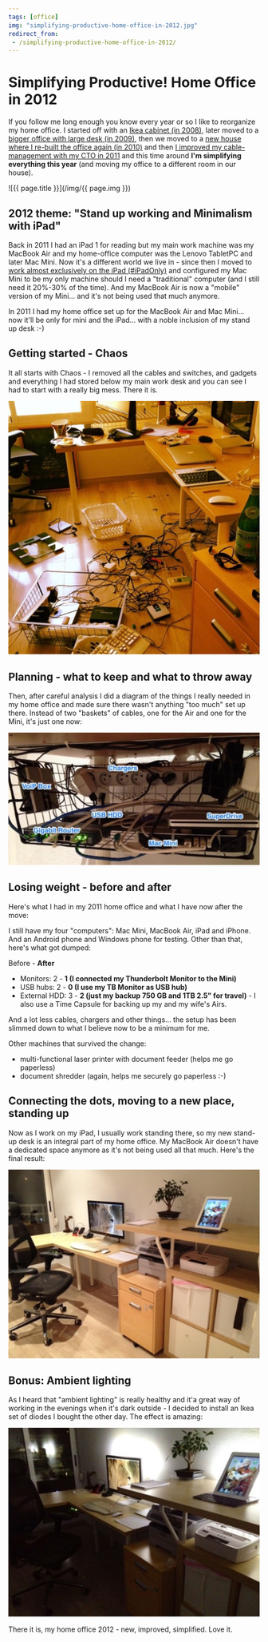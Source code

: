 ```yaml
---
tags: [office]
img: "simplifying-productive-home-office-in-2012.jpg"
redirect_from:
 - /simplifying-productive-home-office-in-2012/
---
```


# Simplifying Productive! Home Office in 2012


If you follow me long enough you know every year or so I like to reorganize my home office. I started off with an [Ikea cabinet (in 2008)](http://michaelnozbe.com/declutter-your-desk-why-i-love-my-clutter-fre), later moved to a [bigger office with large desk (in 2009)](http://michaelnozbe.com/christmas-cleaning-clutter-free-productive-ho), then we moved to a [new house where I re-built the office again (in 2010)](http://michaelnozbe.com/zen-in-my-new-2010-clutter-free-home-office) and then [I improved my cable-management with my CTO in 2011](http://michaelnozbe.com/cable-management-in-my-home-office) and this time around **I'm simplifying everything this year** (and moving my office to a different room in our house).

<!--More-->

![{{ page.title }}](/img/{{ page.img }})

## 2012 theme: "Stand up working and Minimalism with iPad"

Back in 2011 I had an iPad 1 for reading but my main work machine was my MacBook Air and my home-office computer was the Lenovo TabletPC and later Mac Mini. Now it's a different world we live in - since then I moved to [work almost exclusively on the iPad (#iPadOnly)](/ipadonly) and configured my Mac Mini to be my only machine should I need a "traditional" computer (and I still need it 20%-30% of the time). And my MacBook Air is now a "mobile" version of my Mini... and it's not being used that much anymore.

In 2011 I had my home office set up for the MacBook Air and Mac Mini... now it'll be only for mini and the iPad... with a noble inclusion of my stand up desk :-)

## Getting started - Chaos

It all starts with Chaos - I removed all the cables and switches, and gadgets and everything I had stored below my main work desk and you can see I had to start with a really big mess. There it is.

![{{ page.title }} 2](/img/simplifying-productive-home-office-in-2012-2.jpg)

## Planning - what to keep and what to throw away

Then, after careful analysis I did a diagram of the things I really needed in my home office and made sure there wasn't anything "too much" set up there. Instead of two "baskets" of cables, one for the Air and one for the Mini, it's just one now:

![{{ page.title }} 4](/img/simplifying-productive-home-office-in-2012-3.jpg)

## Losing weight - before and after

Here's what I had in my 2011 home office and what I have now after the move:

I still have my four "computers": Mac Mini, MacBook Air, iPad and iPhone. And an Android phone and Windows phone for testing. Other than that, here's what got dumped:

Before - **After**

  * Monitors: 2 - **1 (I connected my Thunderbolt Monitor to the Mini)**
  * USB hubs: 2 - **0 (I use my TB Monitor as USB hub)**
  * External HDD: 3 - **2 (just my backup 750 GB and 1TB 2.5" for travel)** \- I also use a Time Capsule for backing up my and my wife's Airs.

And a lot less cables, chargers and other things... the setup has been slimmed down to what I believe now to be a minimum for me.

Other machines that survived the change:

  * multi-functional laser printer with document feeder (helps me go paperless)
  * document shredder (again, helps me securely go paperless :-)

## Connecting the dots, moving to a new place, standing up

Now as I work on my iPad, I usually work standing there, so my new stand-up desk is an integral part of my home office. My MacBook Air doesn't have a dedicated space anymore as it's not being used all that much. Here's the final result:

![{{ page.title }} 5](/img/simplifying-productive-home-office-in-2012-4.jpg)

## Bonus: Ambient lighting

As I heard that "ambient lighting" is really healthy and it'a great way of working in the evenings when it's dark outside - I decided to install an Ikea set of diodes I bought the other day. The effect is amazing:

![{{ page.title }} 7](/img/simplifying-productive-home-office-in-2012-5.jpg)

There it is, my home office 2012 - new, improved, simplified. Love it.


[n]: https://michael.gratis/nozbe